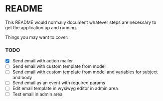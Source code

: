 # README

This README would normally document whatever steps are necessary to get the
application up and running.

Things you may want to cover:

### TODO

- [x] Send email with action mailer
- [ ] Send email with custom template from model
- [ ] Send email with custom template from model and variables for subject and body
- [ ] Send email as an event with required params
- [ ] Edit email template in wysiwyg editor in admin area
- [ ] Test email in admin area
